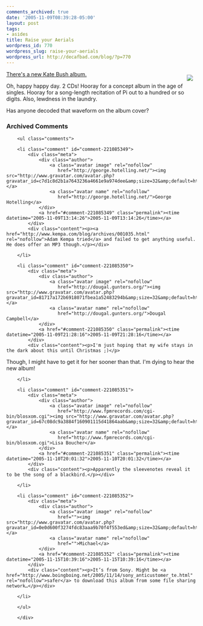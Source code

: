```yaml
---
comments_archived: true
date: '2005-11-09T08:39:28-05:00'
layout: post
tags:
- asides
title: Raise your Aerials
wordpress_id: 770
wordpress_slug: raise-your-aerials
wordpress_url: http://decafbad.com/blog/?p=770
---
```

<img src="http://images.amazon.com/images/P/B000AU1NZQ.01._SCMZZZZZZZ_.jpg" style="float:right; margin: 10px;" />[There's a new Kate Bush album.][kb]

Oh, happy happy day.  2 CDs!  Hooray for a concept album in the age of singles.  Hooray for a song-length recitation of Pi out to a hundred or so digits.  Also, lewdness in the laundry.

Has anyone decoded that waveform on the album cover?

[kb]: http://www.amazon.com/exec/obidos/tg/detail/-/B000BHNLX0/0xdecafbad01-20

<!-- tags: music katebush -->

<div id="comments" class="comments archived-comments">
            <h3>Archived Comments</h3>
            
        <ul class="comments">
            
        <li class="comment" id="comment-221085349">
            <div class="meta">
                <div class="author">
                    <a class="avatar image" rel="nofollow" 
                       href="http://george.hotelling.net/"><img src="http://www.gravatar.com/avatar.php?gravatar_id=c7d1c8d2b1a7643236a4661e9a974dee&amp;size=32&amp;default=http://mediacdn.disqus.com/1320279820/images/noavatar32.png"/></a>
                    <a class="avatar name" rel="nofollow" 
                       href="http://george.hotelling.net/">George Hotelling</a>
                </div>
                <a href="#comment-221085349" class="permalink"><time datetime="2005-11-09T13:14:26">2005-11-09T13:14:26</time></a>
            </div>
            <div class="content"><p><a href="http://www.kempa.com/blog/archives/001035.html" rel="nofollow">Adam Kempa tried</a> and failed to get anything useful.  He does offer an MP3 though.</p></div>
            
        </li>
    
        <li class="comment" id="comment-221085350">
            <div class="meta">
                <div class="author">
                    <a class="avatar image" rel="nofollow" 
                       href="http://dougal.gunters.org/"><img src="http://www.gravatar.com/avatar.php?gravatar_id=81717a172b6918071fbea1a52483294b&amp;size=32&amp;default=http://mediacdn.disqus.com/1320279820/images/noavatar32.png"/></a>
                    <a class="avatar name" rel="nofollow" 
                       href="http://dougal.gunters.org/">Dougal Campbell</a>
                </div>
                <a href="#comment-221085350" class="permalink"><time datetime="2005-11-09T21:28:16">2005-11-09T21:28:16</time></a>
            </div>
            <div class="content"><p>I'm just hoping that my wife stays in the dark about this until Christmas ;)</p>

<p>Though, I might have to get it for her sooner than that. I'm dying to hear the new album!</p></div>
            
        </li>
    
        <li class="comment" id="comment-221085351">
            <div class="meta">
                <div class="author">
                    <a class="avatar image" rel="nofollow" 
                       href="http://www.fpmrecords.com/cgi-bin/blosxom.cgi"><img src="http://www.gravatar.com/avatar.php?gravatar_id=67c08dc9a3884f160901115d41864aab&amp;size=32&amp;default=http://mediacdn.disqus.com/1320279820/images/noavatar32.png"/></a>
                    <a class="avatar name" rel="nofollow" 
                       href="http://www.fpmrecords.com/cgi-bin/blosxom.cgi">Lisa Boucher</a>
                </div>
                <a href="#comment-221085351" class="permalink"><time datetime="2005-11-10T20:01:32">2005-11-10T20:01:32</time></a>
            </div>
            <div class="content"><p>Apparently the sleevenotes reveal it to be the song of a blackbird.</p></div>
            
        </li>
    
        <li class="comment" id="comment-221085352">
            <div class="meta">
                <div class="author">
                    <a class="avatar image" rel="nofollow" 
                       href=""><img src="http://www.gravatar.com/avatar.php?gravatar_id=0e0d600f3274fdc83aaa9b70f4f553ed&amp;size=32&amp;default=http://mediacdn.disqus.com/1320279820/images/noavatar32.png"/></a>
                    <a class="avatar name" rel="nofollow" 
                       href="">Michael</a>
                </div>
                <a href="#comment-221085352" class="permalink"><time datetime="2005-11-15T10:39:16">2005-11-15T10:39:16</time></a>
            </div>
            <div class="content"><p>It’s from Sony. Might be <a href="http://www.boingboing.net/2005/11/14/sony_anticustomer_te.html" rel="nofollow">safer</a> to download this album from some file sharing network…</p></div>
            
        </li>
    
        </ul>
    
        </div>
    